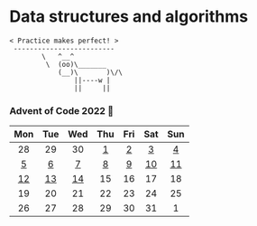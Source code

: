 # Data structures and algorithms

```
< Practice makes perfect! >
 -------------------------
        \   ^__^
         \  (oo)\_______
            (__)\       )\/\
                ||----w |
                ||     ||
```

### Advent of Code 2022 🎄

|Mon|Tue|Wed|Thu|Fri|Sat|Sun|
|:-:|:-:|:-:|:-:|:-:|:-:|:-:|
|28|29|30|[1](https://github.com/namtx/dsa/tree/master/src/dev/namtx/adventofcode2022/day1)|[2](https://github.com/namtx/dsa/tree/master/src/dev/namtx/adventofcode2022/day2)|[3](https://github.com/namtx/dsa/tree/master/src/dev/namtx/adventofcode2022/day3)|[4](https://github.com/namtx/dsa/tree/master/src/dev/namtx/adventofcode2022/day4)|
|[5](https://github.com/namtx/dsa/tree/master/src/dev/namtx/adventofcode2022/day5)|[6](https://github.com/namtx/dsa/tree/master/src/dev/namtx/adventofcode2022/day6)|[7](https://github.com/namtx/dsa/tree/master/src/dev/namtx/adventofcode2022/day7)|[8](https://github.com/namtx/dsa/tree/master/src/dev/namtx/adventofcode2022/day8)|[9](https://github.com/namtx/dsa/tree/master/src/dev/namtx/adventofcode2022/day9)|[10](https://github.com/namtx/dsa/tree/master/src/dev/namtx/adventofcode2022/day10)|[11](https://github.com/namtx/dsa/tree/master/src/dev/namtx/adventofcode2022/day11)|
|[12](https://github.com/namtx/dsa/tree/master/src/dev/namtx/adventofcode2022/day12)|[13](https://github.com/namtx/dsa/tree/master/src/dev/namtx/adventofcode2022/day13)|[14](https://github.com/namtx/dsa/tree/master/src/dev/namtx/adventofcode2022/day14)|15|16|17|18|
|19|20|21|22|23|24|25|
|26|27|28|29|30|31|1|
